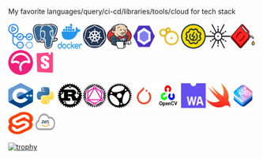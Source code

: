My favorite languages/query/ci-cd/libraries/tools/cloud for tech stack </br></br>
<a href="https://github.com/features/actions" target="_blank"><img src="https://github.com/rchavezj/rchavezj/blob/master/logos/githubActions.png" width="50" height="50"/></a><a href="https://www.postgresql.org/" target="_blank"><img src="https://github.com/rchavezj/rchavezj/blob/master/logos/postgresql.png" width="50" height="50"/></a><a href="https://www.docker.com/" target="_blank"><img src="https://github.com/rchavezj/rchavezj/blob/master/logos/docker.png" width="50" height="50"/></a><a href="https://kubernetes.io/" target="_blank"><img src="https://github.com/rchavezj/rchavezj/blob/master/logos/kubernetes_v2.png" width="50" height="50"/></a><a href="https://www.jenkins.io/" target="_blank"><img src="https://github.com/rchavezj/rchavezj/blob/master/logos/jenkins.png" width="50" height="50"/></a><a href="https://eslint.org/" target="_blank"><img src="https://github.com/rchavezj/rchavezj/blob/master/logos/eslint.png" width="50" height="50"/></a><a href="https://github.com/hyperium/tonic#readme" target="_blank"><img src="https://github.com/rchavezj/rchavezj/blob/master/logos/tonic.png" width="50" height="50"/></a><a href="https://www.soapui.org/" target="_blank"><img src="https://github.com/rchavezj/rchavezj/blob/master/logos/soapui_v2.png" width="50" height="50"/></a><a href="https://tokio.rs/" target="_blank"><img src="https://github.com/rchavezj/rchavezj/blob/master/logos/tokio_v2.png" width="50" height="50"/></a><a href="https://diesel.rs/" target="_blank"><img src="https://github.com/rchavezj/rchavezj/blob/master/logos/diesel_v2.PNG" width="50" height="50"/></a><a href="https://about.codecov.io/" target="_blank"><img src="https://github.com/rchavezj/rchavezj/blob/master/logos/codecov_v2.png" width="50" height="50"/></a><a href="https://storybook.js.org/" target="_blank"><img src="https://github.com/rchavezj/rchavezj/blob/master/logos/storybook.png" width="50" height="50"/></a></br>

<a href="https://www.cplusplus.com/" target="_blank"><img src="https://github.com/rchavezj/rchavezj/blob/master/logos/cpp.png" width="50" height="50"/></a><a href="https://www.python.org/" target="_blank"><img src="https://github.com/rchavezj/rchavezj/blob/master/logos/python.png" width="50" height="50" /></a><a href="https://www.rust-lang.org/" target="_blank"><img src="https://github.com/rchavezj/rchavezj/blob/master/logos/rust.png" width="50" height="50" /></a><a href="https://github.com/graphql-rust/juniper#readme" target="_blank"><img src="https://github.com/rchavezj/rchavezj/blob/master/logos/rust-juniper.png" width="50" height="50" /></a><a href="https://actix.rs/" target="_blank"><img src="https://github.com/rchavezj/rchavezj/blob/master/logos/actix.png" width="50" height="50" /></a><a href="https://pytorch.org/" target="_blank"><img src="https://github.com/rchavezj/rchavezj/blob/master/logos/pytorch.png" width="50" height="50" /></a><a href="https://opencv.org/" target="_blank"><img src="https://github.com/rchavezj/rchavezj/blob/master/logos/opencv.png" width="50" height="50" /></a><a href="https://webassembly.org/" target="_blank"><img src="https://github.com/rchavezj/rchavezj/blob/master/logos/wasm.png" width="50" height="50" /></a><a href="https://developer.apple.com/swift/" target="_blank"><img src="https://github.com/rchavezj/rchavezj/blob/master/logos/swift.png" width="50" height="50" /></a><a href="https://developer.apple.com/augmented-reality/" target="_blank"><img src="https://github.com/rchavezj/rchavezj/blob/master/logos/arkit.png" width="50" height="50" /></a><a href="https://svelte.dev/" target="_blank"><img src="https://github.com/rchavezj/rchavezj/blob/master/logos/svelte.png" width="50" height="45" /></a><a href="https://aws.amazon.com/" target="_blank"><img src="https://github.com/rchavezj/rchavezj/blob/master/logos/aws.png" width="50" height="50" /></a>


[![trophy](https://github-profile-trophy.vercel.app/?username=rchavezj&theme=dracula)](https://github.com/ryo-ma/github-profile-trophy)
